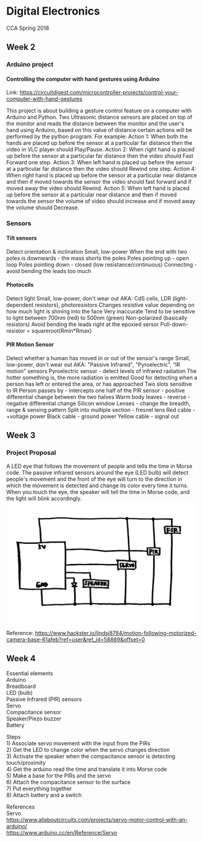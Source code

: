 # Digital Electronics
CCA Spring 2018

## Week 2

### Arduino project
#### Controlling the computer with hand gestures using Arduino 
Link: https://circuitdigest.com/microcontroller-projects/control-your-computer-with-hand-gestures
      
This project is about building a gesture control feature on a computer with Arduino and Python. Two Ultrasonic distance sensors
are placed on top of the monitor and reads the distance between the monitor and the user's hand using Arduino, based on this 
value of distance certain actions will be performed by the python program.
For example:
      Action 1: When both the hands are placed up before the sensor at a particular far distance then the video in VLC player
                should Play/Pause.
      Action 2: When right hand is placed up before the sensor at a particular far distance then the video should Fast Forward 
                one step.
      Action 3: When left hand is placed up before the sensor at a particular far distance then the video should Rewind one 
                step.
      Action 4: When right hand is placed up before the sensor at a particular near distance and then if moved towards the
                sensor the video should fast forward and if moved away the video should Rewind.
      Action 5: When left hand is placed up before the sensor at a particular near distance and then if moved towards the 
                sensor the volume of video should increase and if moved away the volume should Decrease.

### Sensors
#### Tilt sensors
Detect orientation & inclination
Small, low-power
When the end with two poles is downwards - the mass shorts the poles
Poles pointing up - open loop
Poles pointing down - closed (low resistance/continuous)
Connecting - avoid bending the leads too much
      
#### Photocells
Detect light
Small, low-power, don't wear out
AKA: CdS cells, LDR (light-dependent resistors), photoresistors
Changes resistive value depending on how much light is shining into the face
Very inaccurate
Tend to be sensitive to light between 700nm (red) to 500nm (green)
Non-polarized (basically resistors)
Avoid bending the leads right at the epoxied sersor
Pull-down-resistor = squareroot(Rmin*Rmax)

#### PIR Motion Sensor
Detect whether a human has moved in or out of the sensor's range
Small, low-power, don't wear out
AKA: "Passive Infrared", "Pyroelectric", “IR motion" sensors
Pyroelectric sensor - detect levels of infrared radiation
The hotter something is, the more radiation is emitted
Good for detecting when a person has left or entered the area, or has approached
Two slots sensitive to IR
      Person passes by - intercepts one half of the PIR sensor - positive differential change between the two
      halves
      Warm body leaves - reverse - negative differential change
Silicon window
Lenses - change the breadth, range & sensing pattern
Split into multiple section - fresnel lens
Red cable - +voltage power
Black cable - ground power
Yellow cable - signal out

## Week 3

### Project Proposal

A LED eye that follows the movement of people and tells the time in Morse code.
The passive infrared sensors around the eye (LED bulb) will detect people's movement and the front of the eye will turn to the direction in which the movement is detected and change its color every time it turns.</br>
When you touch the eye, the speaker will tell the time in Morse code, and the light will blink accordingly.
![schematic](/Images/schematic0208.jpg)
Reference: 
https://www.hackster.io/lindsi8784/motion-following-motorized-camera-base-61afeb?ref=user&ref_id=58889&offset=0

## Week 4

Essential elements</br>
      Arduino</br>
      Breadboard</br>
      LED (bulb)</br>
      Passive Infrared (PIR) sensors</br>
      Servo</br>
      Compacitance sensor</br>
      Speaker/Piezo buzzer</br>
      Battery</br>
      
Steps</br>
      1) Associate servo movement with the input from the PIRs</br>
      2) Get the LED to change color when the servo changes direction</br>
      3) Activate the speaker when the compacitance sensor is detecting touch/proximity</br>
      4) Get the arduino read the time and translate it into Morse code</br>
      5) Make a base for the PIRs and the servo</br>
      6) Attach the compacitance sensor to the surface</br>
      7) Put everything together</br>
      8) Attach battery and a switch</br>
      
References</br>
      Servo</br>
      https://www.allaboutcircuits.com/projects/servo-motor-control-with-an-arduino/ </br>
      https://www.arduino.cc/en/Reference/Servo
